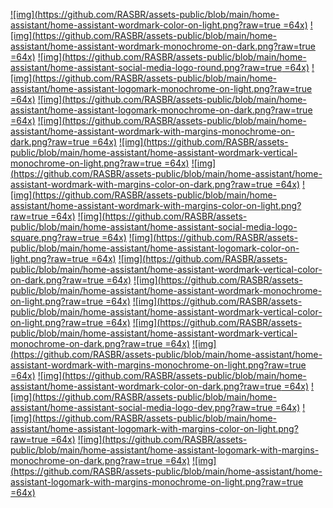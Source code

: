 

[![img](https://github.com/RASBR/assets-public/blob/main/home-assistant/home-assistant-wordmark-color-on-light.png?raw=true =64x)](https://github.com/RASBR/assets-public/blob/main/home-assistant/home-assistant-wordmark-color-on-light.png?raw=true) [![img](https://github.com/RASBR/assets-public/blob/main/home-assistant/home-assistant-wordmark-monochrome-on-dark.png?raw=true =64x)](https://github.com/RASBR/assets-public/blob/main/home-assistant/home-assistant-wordmark-monochrome-on-dark.png?raw=true) [![img](https://github.com/RASBR/assets-public/blob/main/home-assistant/home-assistant-social-media-logo-round.png?raw=true =64x)](https://github.com/RASBR/assets-public/blob/main/home-assistant/home-assistant-social-media-logo-round.png?raw=true) [![img](https://github.com/RASBR/assets-public/blob/main/home-assistant/home-assistant-logomark-monochrome-on-light.png?raw=true =64x)](https://github.com/RASBR/assets-public/blob/main/home-assistant/home-assistant-logomark-monochrome-on-light.png?raw=true) [![img](https://github.com/RASBR/assets-public/blob/main/home-assistant/home-assistant-logomark-monochrome-on-dark.png?raw=true =64x)](https://github.com/RASBR/assets-public/blob/main/home-assistant/home-assistant-logomark-monochrome-on-dark.png?raw=true) [![img](https://github.com/RASBR/assets-public/blob/main/home-assistant/home-assistant-wordmark-with-margins-monochrome-on-dark.png?raw=true =64x)](https://github.com/RASBR/assets-public/blob/main/home-assistant/home-assistant-wordmark-with-margins-monochrome-on-dark.png?raw=true) [![img](https://github.com/RASBR/assets-public/blob/main/home-assistant/home-assistant-wordmark-vertical-monochrome-on-light.png?raw=true =64x)](https://github.com/RASBR/assets-public/blob/main/home-assistant/home-assistant-wordmark-vertical-monochrome-on-light.png?raw=true) [![img](https://github.com/RASBR/assets-public/blob/main/home-assistant/home-assistant-wordmark-with-margins-color-on-dark.png?raw=true =64x)](https://github.com/RASBR/assets-public/blob/main/home-assistant/home-assistant-wordmark-with-margins-color-on-dark.png?raw=true) [![img](https://github.com/RASBR/assets-public/blob/main/home-assistant/home-assistant-wordmark-with-margins-color-on-light.png?raw=true =64x)](https://github.com/RASBR/assets-public/blob/main/home-assistant/home-assistant-wordmark-with-margins-color-on-light.png?raw=true) [![img](https://github.com/RASBR/assets-public/blob/main/home-assistant/home-assistant-social-media-logo-square.png?raw=true =64x)](https://github.com/RASBR/assets-public/blob/main/home-assistant/home-assistant-social-media-logo-square.png?raw=true) [![img](https://github.com/RASBR/assets-public/blob/main/home-assistant/home-assistant-logomark-color-on-light.png?raw=true =64x)](https://github.com/RASBR/assets-public/blob/main/home-assistant/home-assistant-logomark-color-on-light.png?raw=true) [![img](https://github.com/RASBR/assets-public/blob/main/home-assistant/home-assistant-wordmark-vertical-color-on-dark.png?raw=true =64x)](https://github.com/RASBR/assets-public/blob/main/home-assistant/home-assistant-wordmark-vertical-color-on-dark.png?raw=true) [![img](https://github.com/RASBR/assets-public/blob/main/home-assistant/home-assistant-wordmark-monochrome-on-light.png?raw=true =64x)](https://github.com/RASBR/assets-public/blob/main/home-assistant/home-assistant-wordmark-monochrome-on-light.png?raw=true) [![img](https://github.com/RASBR/assets-public/blob/main/home-assistant/home-assistant-wordmark-vertical-color-on-light.png?raw=true =64x)](https://github.com/RASBR/assets-public/blob/main/home-assistant/home-assistant-wordmark-vertical-color-on-light.png?raw=true) [![img](https://github.com/RASBR/assets-public/blob/main/home-assistant/home-assistant-wordmark-vertical-monochrome-on-dark.png?raw=true =64x)](https://github.com/RASBR/assets-public/blob/main/home-assistant/home-assistant-wordmark-vertical-monochrome-on-dark.png?raw=true) [![img](https://github.com/RASBR/assets-public/blob/main/home-assistant/home-assistant-wordmark-with-margins-monochrome-on-light.png?raw=true =64x)](https://github.com/RASBR/assets-public/blob/main/home-assistant/home-assistant-wordmark-with-margins-monochrome-on-light.png?raw=true) [![img](https://github.com/RASBR/assets-public/blob/main/home-assistant/home-assistant-wordmark-color-on-dark.png?raw=true =64x)](https://github.com/RASBR/assets-public/blob/main/home-assistant/home-assistant-wordmark-color-on-dark.png?raw=true) [![img](https://github.com/RASBR/assets-public/blob/main/home-assistant/home-assistant-social-media-logo-dev.png?raw=true =64x)](https://github.com/RASBR/assets-public/blob/main/home-assistant/home-assistant-social-media-logo-dev.png?raw=true) [![img](https://github.com/RASBR/assets-public/blob/main/home-assistant/home-assistant-logomark-with-margins-color-on-light.png?raw=true =64x)](https://github.com/RASBR/assets-public/blob/main/home-assistant/home-assistant-logomark-with-margins-color-on-light.png?raw=true) [![img](https://github.com/RASBR/assets-public/blob/main/home-assistant/home-assistant-logomark-with-margins-monochrome-on-dark.png?raw=true =64x)](https://github.com/RASBR/assets-public/blob/main/home-assistant/home-assistant-logomark-with-margins-monochrome-on-dark.png?raw=true) [![img](https://github.com/RASBR/assets-public/blob/main/home-assistant/home-assistant-logomark-with-margins-monochrome-on-light.png?raw=true =64x)](https://github.com/RASBR/assets-public/blob/main/home-assistant/home-assistant-logomark-with-margins-monochrome-on-light.png?raw=true)
